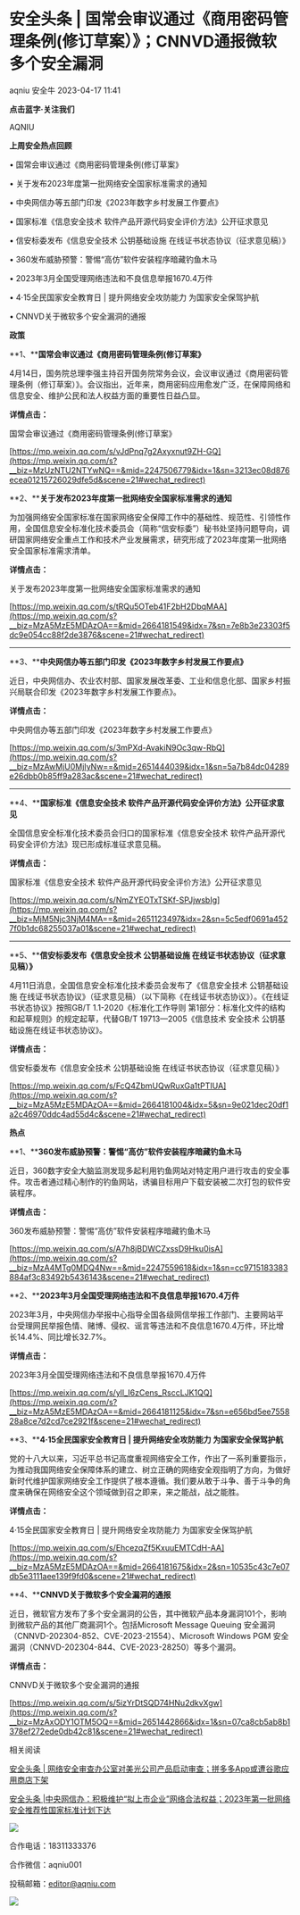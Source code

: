 #  安全头条 | 国常会审议通过《商用密码管理条例(修订草案）》；CNNVD通报微软多个安全漏洞   
aqniu  安全牛   2023-04-17 11:41  
  
**点击蓝字·关注我们**  
  
  
AQNIU  
  
**上周安全热点回顾**  
  
  
• 国常会审议通过《商用密码管理条例(修订草案》  
  
• 关于发布2023年度第一批网络安全国家标准需求的通知  
  
• 中央网信办等五部门印发《2023年数字乡村发展工作要点》  
  
• 国家标准《信息安全技术 软件产品开源代码安全评价方法》公开征求意见  
  
• 信安标委发布《信息安全技术 公钥基础设施 在线证书状态协议（征求意见稿）》  
  
• 360发布威胁预警：警惕“高仿”软件安装程序暗藏钓鱼木马  
  
• 2023年3月全国受理网络违法和不良信息举报1670.4万件  
  
• 4·15全民国家安全教育日 | 提升网络安全攻防能力 为国家安全保驾护航  
  
• CNNVD关于微软多个安全漏洞的通报  
  
  
**政策**  
  
  
  
**1、****国常会审议通过《商用密码管理条例(修订草案》**  
  
  
4月14日，国务院总理李强主持召开国务院常务会议，会议审议通过《商用密码管理条例（修订草案）》。会议指出，近年来，商用密码应用愈发广泛，在保障网络和信息安全、维护公民和法人权益方面的重要性日益凸显。  
  
  
**详情点击：**  
  
国常会审议通过《商用密码管理条例(修订草案》  
  
[https://mp.weixin.qq.com/s/vJdPnq7g2Axyxnut9ZH-GQ](https://mp.weixin.qq.com/s?__biz=MzUzNTU2NTYwNQ==&mid=2247506779&idx=1&sn=3213ec08d876ecea01215726029dfe5d&scene=21#wechat_redirect)  
  
  
  
**2、****关于发布2023年度第一批网络安全国家标准需求的通知**  
  
  
为加强网络安全国家标准在国家网络安全保障工作中的基础性、规范性、引领性作用，全国信息安全标准化技术委员会（简称“信安标委”）秘书处坚持问题导向，调研国家网络安全重点工作和技术产业发展需求，研究形成了2023年度第一批网络安全国家标准需求清单。  
  
  
**详情点击：**  
  
关于发布2023年度第一批网络安全国家标准需求的通知  
  
[https://mp.weixin.qq.com/s/tRQu5OTeb41F2bH2DbqMAA](https://mp.weixin.qq.com/s?__biz=MzA5MzE5MDAzOA==&mid=2664181549&idx=7&sn=7e8b3e23303f5dc9e054cc88f2de3876&scene=21#wechat_redirect)  
  
  
****  
**3、****中央网信办等五部门印发《2023年数字乡村发展工作要点》**  
  
  
近日，中央网信办、农业农村部、国家发展改革委、工业和信息化部、国家乡村振兴局联合印发《2023年数字乡村发展工作要点》。  
  
  
**详情点击：**  
  
中央网信办等五部门印发《2023年数字乡村发展工作要点》  
  
[https://mp.weixin.qq.com/s/3mPXd-AvakiN9Oc3qw-RbQ](https://mp.weixin.qq.com/s?__biz=MzAwMjU0MjIyNw==&mid=2651444039&idx=1&sn=5a7b84dc04289e26dbb0b85ff9a283ac&scene=21#wechat_redirect)  
  
  
****  
**4、****国家标准《信息安全技术 软件产品开源代码安全评价方法》公开征求意见**  
  
  
全国信息安全标准化技术委员会归口的国家标准《信息安全技术 软件产品开源代码安全评价方法》现已形成标准征求意见稿。  
  
  
**详情点击：**  
  
国家标准《信息安全技术 软件产品开源代码安全评价方法》公开征求意见  
  
[https://mp.weixin.qq.com/s/NmZYEOTxTSKf-SPJjwsbIg](https://mp.weixin.qq.com/s?__biz=MjM5Njc3NjM4MA==&mid=2651123497&idx=2&sn=5c5edf0691a4527f0b1dc68255037a01&scene=21#wechat_redirect)  
  
  
****  
**5、****信安标委发布《信息安全技术 公钥基础设施 在线证书状态协议（征求意见稿）》**  
  
  
4月11日消息，全国信息安全标准化技术委员会发布了《信息安全技术 公钥基础设施 在线证书状态协议》（征求意见稿）（以下简称《在线证书状态协议》）。《在线证书状态协议》按照GB/T 1.1-2020《标准化工作导则 第1部分：标准化文件的结构和起草规则》的规定起草，代替GB/T 19713—2005《信息技术 安全技术 公钥基础设施在线证书状态协议》。  
  
  
**详情点击：**  
  
信安标委发布《信息安全技术 公钥基础设施 在线证书状态协议（征求意见稿）》  
  
[https://mp.weixin.qq.com/s/FcQ4ZbmUQwRuxGa1tPTIUA](https://mp.weixin.qq.com/s?__biz=MzA5MzE5MDAzOA==&mid=2664181004&idx=5&sn=9e021dec20df1a2c46970ddc4ad55d4c&scene=21#wechat_redirect)  
  
  
  
**热点**  
  
  
**1、****360发布威胁预警：警惕“高仿”软件安装程序暗藏钓鱼木马**  
  
  
近日，360数字安全大脑监测发现多起利用钓鱼网站对特定用户进行攻击的安全事件。攻击者通过精心制作的钓鱼网站，诱骗目标用户下载安装被二次打包的软件安装程序。  
  
  
**详情点击：**  
  
360发布威胁预警：警惕“高仿”软件安装程序暗藏钓鱼木马  
  
[https://mp.weixin.qq.com/s/A7h8jBDWCZxssD9Hku0isA](https://mp.weixin.qq.com/s?__biz=MzA4MTg0MDQ4Nw==&mid=2247559618&idx=1&sn=cc9715183383884af3c83492b5436143&scene=21#wechat_redirect)  
  
  
  
**2、****2023年3月全国受理网络违法和不良信息举报1670.4万件**  
  
  
2023年3月，中央网信办举报中心指导全国各级网信举报工作部门、主要网站平台受理网民举报色情、赌博、侵权、谣言等违法和不良信息1670.4万件，环比增长14.4%、同比增长32.7%。  
  
  
**详情点击：**  
  
2023年3月全国受理网络违法和不良信息举报1670.4万件  
  
[https://mp.weixin.qq.com/s/yll_I6zCens_RsccLJK1QQ](https://mp.weixin.qq.com/s?__biz=MzA5MzE5MDAzOA==&mid=2664181125&idx=7&sn=e656bd5ee755828a8ce7d2cd7ce2921f&scene=21#wechat_redirect)  
  
  
  
**3、****4·15全民国家安全教育日 | 提升网络安全攻防能力 为国家安全保驾护航**  
  
  
党的十八大以来，习近平总书记高度重视网络安全工作，作出了一系列重要指示，为推动我国网络安全保障体系的建立、树立正确的网络安全观指明了方向，为做好新时代维护国家网络安全工作提供了根本遵循。我们要从敢于斗争、善于斗争的角度来确保在网络安全这个领域做到召之即来，来之能战，战之能胜。  
  
  
**详情点击：**  
  
4·15全民国家安全教育日 | 提升网络安全攻防能力 为国家安全保驾护航  
  
[https://mp.weixin.qq.com/s/EhcezqZf5KxuuEMTCdH-AA](https://mp.weixin.qq.com/s?__biz=MzA5MzE5MDAzOA==&mid=2664181675&idx=2&sn=10535c43c7e07db5e3111aee139f9fd0&scene=21#wechat_redirect)  
  
  
  
**4、****CNNVD关于微软多个安全漏洞的通报**  
  
  
近日，微软官方发布了多个安全漏洞的公告，其中微软产品本身漏洞101个，影响到微软产品的其他厂商漏洞1个。包括Microsoft Message Queuing 安全漏洞（CNNVD-202304-852、CVE-2023-21554）、Microsoft Windows PGM 安全漏洞（CNNVD-202304-844、CVE-2023-28250）等多个漏洞。  
  
  
**详情点击：**  
  
CNNVD关于微软多个安全漏洞的通报  
  
[https://mp.weixin.qq.com/s/5izYrDtSQD74HNu2dkvXgw](https://mp.weixin.qq.com/s?__biz=MzAxODY1OTM5OQ==&mid=2651442866&idx=1&sn=07ca8cb5ab8b1378ef272ede0db42c81&scene=21#wechat_redirect)  
  
  
  
相关阅读  
  
[安全头条 | 网络安全审查办公室对美光公司产品启动审查；拼多多App或遭谷歌应用商店下架](http://mp.weixin.qq.com/s?__biz=MjM5Njc3NjM4MA==&mid=2651123281&idx=2&sn=49e0c4204f864795d15477da1f7a376c&chksm=bd145e828a63d794e40d6711703c78cc8df22440bed294403287ae38e7a0439b297c02e4090c&scene=21#wechat_redirect)  
  
  
[安全头条 |中央网信办：积极维护“拟上市企业”网络合法权益；2023年第一批网络安全推荐性国家标准计划下达](http://mp.weixin.qq.com/s?__biz=MjM5Njc3NjM4MA==&mid=2651123189&idx=2&sn=ffeac6da11cb944f107803bbbb0fc219&chksm=bd145d268a63d430d178e38e3d30998193f8b600fccdc0df23e801d33526a0a1f1197b8da227&scene=21#wechat_redirect)  
  
  
![](https://mmbiz.qpic.cn/mmbiz_jpg/kuIKKC9tNkC6tyOb6m3tFqiadXHClOJKSVTQduZcaROv62JpfzCQsMCcZRWlOicdDOaFAvfKl74PDF533BjFmyDw/640?wx_fmt=jpeg&wxfrom=5&wx_lazy=1&wx_co=1 "")  
  
合作电话：18311333376  
  
合作微信：aqniu001  
  
投稿邮箱：editor@aqniu.com  
  
  
![](https://mmbiz.qpic.cn/mmbiz_gif/kuIKKC9tNkAfZibz9TQ8KWj4voxxxNSGMAGiauAWicdDiaVl8fUJYtSgichibSzDUJvsic9HUfC38aPH9ia3sopypYW8ew/640?wx_fmt=gif&wxfrom=5&wx_lazy=1 "")  
  
